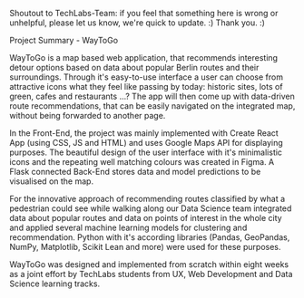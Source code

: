 Shoutout to TechLabs-Team: if you feel that something here is wrong or unhelpful, please let us know, we're quick to update. :)
Thank you. :)



Project Summary - WayToGo 

WayToGo is a map based web application, that recommends interesting detour options based on data about popular Berlin routes and their surroundings. Through it's easy-to-use interface a user can choose from attractive icons what they feel like passing by today: historic sites, lots of green, cafes and restaurants ...? The app will then come up with data-driven route recommendations, that can be easily navigated on the integrated map, without being forwarded to another page.

In the Front-End, the project was mainly implemented with Create React App (using CSS, JS and HTML) and uses Google Maps API for displaying purposes. The beautiful design of the user interface with it's minimalistic icons and the repeating well matching colours was created in Figma. A Flask connected Back-End stores data and model predictions to be visualised on the map.

For the innovative approach of recommending routes classified by what a pedestrian could see while walking along our Data Science team integrated data about popular routes and data on points of interest in the whole city and applied several machine learning models for clustering and recommendation. Python with it's according libraries (Pandas, GeoPandas, NumPy, Matplotlib, Scikit Lean and more) were used for these purposes.

WayToGo was designed and implemented from scratch within eight weeks as a joint effort by TechLabs students from UX, Web Development and Data Science learning tracks.
